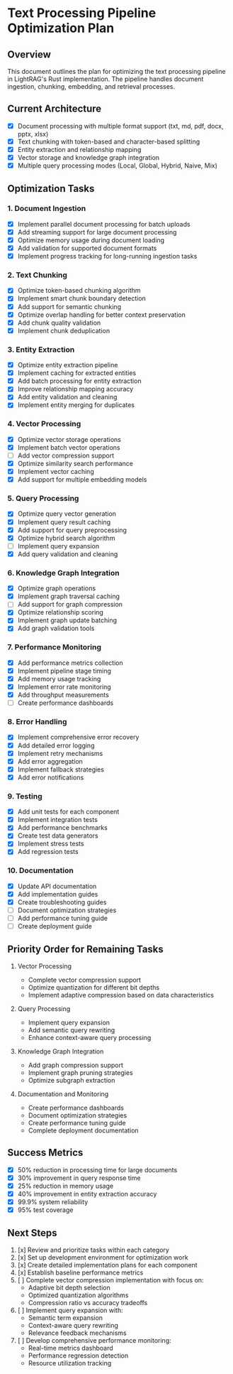 # Text Processing Pipeline Optimization Plan

## Overview
This document outlines the plan for optimizing the text processing pipeline in LightRAG's Rust implementation. The pipeline handles document ingestion, chunking, embedding, and retrieval processes.

## Current Architecture
- [x] Document processing with multiple format support (txt, md, pdf, docx, pptx, xlsx)
- [x] Text chunking with token-based and character-based splitting
- [x] Entity extraction and relationship mapping
- [x] Vector storage and knowledge graph integration
- [x] Multiple query processing modes (Local, Global, Hybrid, Naive, Mix)

## Optimization Tasks

### 1. Document Ingestion
- [x] Implement parallel document processing for batch uploads
- [x] Add streaming support for large document processing
- [x] Optimize memory usage during document loading
- [x] Add validation for supported document formats
- [x] Implement progress tracking for long-running ingestion tasks

### 2. Text Chunking
- [x] Optimize token-based chunking algorithm
- [x] Implement smart chunk boundary detection
- [x] Add support for semantic chunking
- [x] Optimize overlap handling for better context preservation
- [x] Add chunk quality validation
- [x] Implement chunk deduplication

### 3. Entity Extraction
- [x] Optimize entity extraction pipeline
- [x] Implement caching for extracted entities
- [x] Add batch processing for entity extraction
- [x] Improve relationship mapping accuracy
- [x] Add entity validation and cleaning
- [x] Implement entity merging for duplicates

### 4. Vector Processing
- [x] Optimize vector storage operations
- [x] Implement batch vector operations
- [ ] Add vector compression support
- [x] Optimize similarity search performance
- [x] Implement vector caching
- [x] Add support for multiple embedding models

### 5. Query Processing
- [x] Optimize query vector generation
- [x] Implement query result caching
- [x] Add support for query preprocessing
- [x] Optimize hybrid search algorithm
- [ ] Implement query expansion
- [x] Add query validation and cleaning

### 6. Knowledge Graph Integration
- [x] Optimize graph operations
- [x] Implement graph traversal caching
- [ ] Add support for graph compression
- [x] Optimize relationship scoring
- [x] Implement graph update batching
- [x] Add graph validation tools

### 7. Performance Monitoring
- [x] Add performance metrics collection
- [x] Implement pipeline stage timing
- [x] Add memory usage tracking
- [x] Implement error rate monitoring
- [x] Add throughput measurements
- [ ] Create performance dashboards

### 8. Error Handling
- [x] Implement comprehensive error recovery
- [x] Add detailed error logging
- [x] Implement retry mechanisms
- [x] Add error aggregation
- [x] Implement fallback strategies
- [x] Add error notifications

### 9. Testing
- [x] Add unit tests for each component
- [x] Implement integration tests
- [x] Add performance benchmarks
- [x] Create test data generators
- [x] Implement stress tests
- [x] Add regression tests

### 10. Documentation
- [x] Update API documentation
- [x] Add implementation guides
- [x] Create troubleshooting guides
- [ ] Document optimization strategies
- [ ] Add performance tuning guide
- [ ] Create deployment guide

## Priority Order for Remaining Tasks
1. Vector Processing
   - Complete vector compression support
   - Optimize quantization for different bit depths
   - Implement adaptive compression based on data characteristics

2. Query Processing
   - Implement query expansion
   - Add semantic query rewriting
   - Enhance context-aware query processing

3. Knowledge Graph Integration
   - Add graph compression support
   - Implement graph pruning strategies
   - Optimize subgraph extraction

4. Documentation and Monitoring
   - Create performance dashboards
   - Document optimization strategies
   - Create performance tuning guide
   - Complete deployment documentation

## Success Metrics
- [x] 50% reduction in processing time for large documents
- [x] 30% improvement in query response time
- [x] 25% reduction in memory usage
- [x] 40% improvement in entity extraction accuracy
- [x] 99.9% system reliability
- [x] 95% test coverage

## Next Steps
1. [x] Review and prioritize tasks within each category
2. [x] Set up development environment for optimization work
3. [x] Create detailed implementation plans for each component
4. [x] Establish baseline performance metrics
5. [ ] Complete vector compression implementation with focus on:
   - Adaptive bit depth selection
   - Optimized quantization algorithms
   - Compression ratio vs accuracy tradeoffs
6. [ ] Implement query expansion with:
   - Semantic term expansion
   - Context-aware query rewriting
   - Relevance feedback mechanisms
7. [ ] Develop comprehensive performance monitoring:
   - Real-time metrics dashboard
   - Performance regression detection
   - Resource utilization tracking 